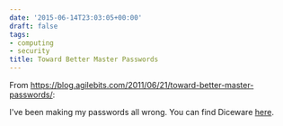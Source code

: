 ```yaml
---
date: '2015-06-14T23:03:05+00:00'
draft: false
tags:
- computing
- security
title: Toward Better Master Passwords
---
```


From https://blog.agilebits.com/2011/06/21/toward-better-master-passwords/:

I've been making my passwords all wrong. You can find Diceware [here](http://world.std.com/~reinhold/diceware.html).
